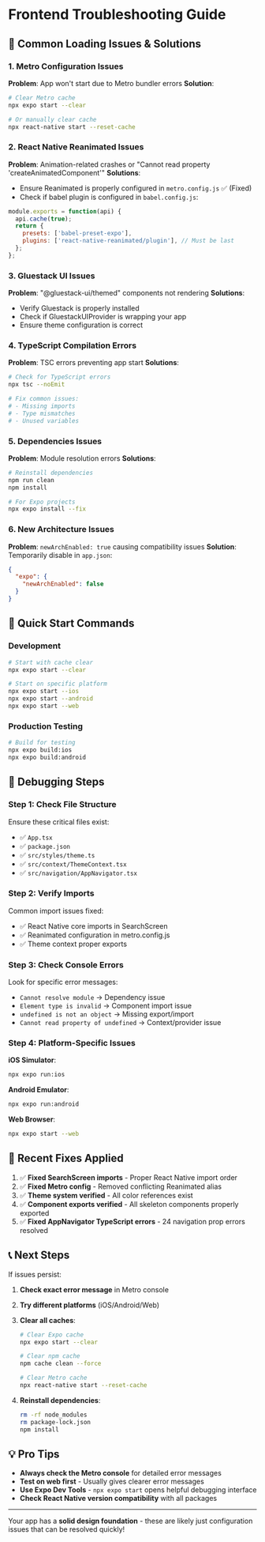 # Frontend Troubleshooting Guide

## 🚨 Common Loading Issues & Solutions

### 1. **Metro Configuration Issues**
**Problem**: App won't start due to Metro bundler errors
**Solution**: 
```bash
# Clear Metro cache
npx expo start --clear

# Or manually clear cache
npx react-native start --reset-cache
```

### 2. **React Native Reanimated Issues**
**Problem**: Animation-related crashes or "Cannot read property 'createAnimatedComponent'"
**Solutions**:
- Ensure Reanimated is properly configured in `metro.config.js` ✅ (Fixed)
- Check if babel plugin is configured in `babel.config.js`:
```javascript
module.exports = function(api) {
  api.cache(true);
  return {
    presets: ['babel-preset-expo'],
    plugins: ['react-native-reanimated/plugin'], // Must be last
  };
};
```

### 3. **Gluestack UI Issues**
**Problem**: "@gluestack-ui/themed" components not rendering
**Solutions**:
- Verify Gluestack is properly installed
- Check if GluestackUIProvider is wrapping your app
- Ensure theme configuration is correct

### 4. **TypeScript Compilation Errors**
**Problem**: TSC errors preventing app start
**Solutions**:
```bash
# Check for TypeScript errors
npx tsc --noEmit

# Fix common issues:
# - Missing imports
# - Type mismatches
# - Unused variables
```

### 5. **Dependencies Issues**
**Problem**: Module resolution errors
**Solutions**:
```bash
# Reinstall dependencies
npm run clean
npm install

# For Expo projects
npx expo install --fix
```

### 6. **New Architecture Issues** 
**Problem**: `newArchEnabled: true` causing compatibility issues
**Solution**: Temporarily disable in `app.json`:
```json
{
  "expo": {
    "newArchEnabled": false
  }
}
```

## 🔧 Quick Start Commands

### Development
```bash
# Start with cache clear
npx expo start --clear

# Start on specific platform
npx expo start --ios
npx expo start --android
npx expo start --web
```

### Production Testing
```bash
# Build for testing
npx expo build:ios
npx expo build:android
```

## 🐛 Debugging Steps

### Step 1: Check File Structure
Ensure these critical files exist:
- ✅ `App.tsx`
- ✅ `package.json`
- ✅ `src/styles/theme.ts`
- ✅ `src/context/ThemeContext.tsx`
- ✅ `src/navigation/AppNavigator.tsx`

### Step 2: Verify Imports
Common import issues fixed:
- ✅ React Native core imports in SearchScreen
- ✅ Reanimated configuration in metro.config.js
- ✅ Theme context proper exports

### Step 3: Check Console Errors
Look for specific error messages:
- `Cannot resolve module` → Dependency issue
- `Element type is invalid` → Component import issue  
- `undefined is not an object` → Missing export/import
- `Cannot read property of undefined` → Context/provider issue

### Step 4: Platform-Specific Issues
**iOS Simulator**:
```bash
npx expo run:ios
```

**Android Emulator**:
```bash
npx expo run:android
```

**Web Browser**:
```bash
npx expo start --web
```

## 🎯 Recent Fixes Applied

1. ✅ **Fixed SearchScreen imports** - Proper React Native import order
2. ✅ **Fixed Metro config** - Removed conflicting Reanimated alias
3. ✅ **Theme system verified** - All color references exist
4. ✅ **Component exports verified** - All skeleton components properly exported
5. ✅ **Fixed AppNavigator TypeScript errors** - 24 navigation prop errors resolved

## 📞 Next Steps

If issues persist:

1. **Check exact error message** in Metro console
2. **Try different platforms** (iOS/Android/Web)
3. **Clear all caches**:
   ```bash
   # Clear Expo cache
   npx expo start --clear
   
   # Clear npm cache  
   npm cache clean --force
   
   # Clear Metro cache
   npx react-native start --reset-cache
   ```

4. **Reinstall dependencies**:
   ```bash
   rm -rf node_modules
   rm package-lock.json
   npm install
   ```

## 💡 Pro Tips

- **Always check the Metro console** for detailed error messages
- **Test on web first** - Usually gives clearer error messages
- **Use Expo Dev Tools** - `npx expo start` opens helpful debugging interface
- **Check React Native version compatibility** with all packages

---

Your app has a **solid design foundation** - these are likely just configuration issues that can be resolved quickly!